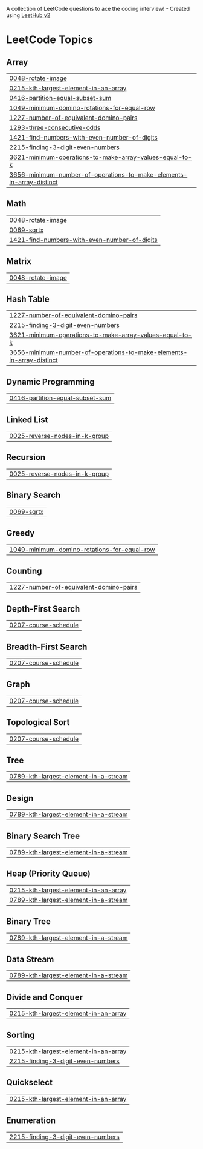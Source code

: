A collection of LeetCode questions to ace the coding interview! - Created using [LeetHub v2](https://github.com/arunbhardwaj/LeetHub-2.0)
<!---LeetCode Topics Start-->
# LeetCode Topics
## Array
|  |
| ------- |
| [0048-rotate-image](https://github.com/ksharathkrishna/leetcode/tree/master/0048-rotate-image) |
| [0215-kth-largest-element-in-an-array](https://github.com/ksharathkrishna/leetcode/tree/master/0215-kth-largest-element-in-an-array) |
| [0416-partition-equal-subset-sum](https://github.com/ksharathkrishna/leetcode/tree/master/0416-partition-equal-subset-sum) |
| [1049-minimum-domino-rotations-for-equal-row](https://github.com/ksharathkrishna/leetcode/tree/master/1049-minimum-domino-rotations-for-equal-row) |
| [1227-number-of-equivalent-domino-pairs](https://github.com/ksharathkrishna/leetcode/tree/master/1227-number-of-equivalent-domino-pairs) |
| [1293-three-consecutive-odds](https://github.com/ksharathkrishna/leetcode/tree/master/1293-three-consecutive-odds) |
| [1421-find-numbers-with-even-number-of-digits](https://github.com/ksharathkrishna/leetcode/tree/master/1421-find-numbers-with-even-number-of-digits) |
| [2215-finding-3-digit-even-numbers](https://github.com/ksharathkrishna/leetcode/tree/master/2215-finding-3-digit-even-numbers) |
| [3621-minimum-operations-to-make-array-values-equal-to-k](https://github.com/ksharathkrishna/leetcode/tree/master/3621-minimum-operations-to-make-array-values-equal-to-k) |
| [3656-minimum-number-of-operations-to-make-elements-in-array-distinct](https://github.com/ksharathkrishna/leetcode/tree/master/3656-minimum-number-of-operations-to-make-elements-in-array-distinct) |
## Math
|  |
| ------- |
| [0048-rotate-image](https://github.com/ksharathkrishna/leetcode/tree/master/0048-rotate-image) |
| [0069-sqrtx](https://github.com/ksharathkrishna/leetcode/tree/master/0069-sqrtx) |
| [1421-find-numbers-with-even-number-of-digits](https://github.com/ksharathkrishna/leetcode/tree/master/1421-find-numbers-with-even-number-of-digits) |
## Matrix
|  |
| ------- |
| [0048-rotate-image](https://github.com/ksharathkrishna/leetcode/tree/master/0048-rotate-image) |
## Hash Table
|  |
| ------- |
| [1227-number-of-equivalent-domino-pairs](https://github.com/ksharathkrishna/leetcode/tree/master/1227-number-of-equivalent-domino-pairs) |
| [2215-finding-3-digit-even-numbers](https://github.com/ksharathkrishna/leetcode/tree/master/2215-finding-3-digit-even-numbers) |
| [3621-minimum-operations-to-make-array-values-equal-to-k](https://github.com/ksharathkrishna/leetcode/tree/master/3621-minimum-operations-to-make-array-values-equal-to-k) |
| [3656-minimum-number-of-operations-to-make-elements-in-array-distinct](https://github.com/ksharathkrishna/leetcode/tree/master/3656-minimum-number-of-operations-to-make-elements-in-array-distinct) |
## Dynamic Programming
|  |
| ------- |
| [0416-partition-equal-subset-sum](https://github.com/ksharathkrishna/leetcode/tree/master/0416-partition-equal-subset-sum) |
## Linked List
|  |
| ------- |
| [0025-reverse-nodes-in-k-group](https://github.com/ksharathkrishna/leetcode/tree/master/0025-reverse-nodes-in-k-group) |
## Recursion
|  |
| ------- |
| [0025-reverse-nodes-in-k-group](https://github.com/ksharathkrishna/leetcode/tree/master/0025-reverse-nodes-in-k-group) |
## Binary Search
|  |
| ------- |
| [0069-sqrtx](https://github.com/ksharathkrishna/leetcode/tree/master/0069-sqrtx) |
## Greedy
|  |
| ------- |
| [1049-minimum-domino-rotations-for-equal-row](https://github.com/ksharathkrishna/leetcode/tree/master/1049-minimum-domino-rotations-for-equal-row) |
## Counting
|  |
| ------- |
| [1227-number-of-equivalent-domino-pairs](https://github.com/ksharathkrishna/leetcode/tree/master/1227-number-of-equivalent-domino-pairs) |
## Depth-First Search
|  |
| ------- |
| [0207-course-schedule](https://github.com/ksharathkrishna/leetcode/tree/master/0207-course-schedule) |
## Breadth-First Search
|  |
| ------- |
| [0207-course-schedule](https://github.com/ksharathkrishna/leetcode/tree/master/0207-course-schedule) |
## Graph
|  |
| ------- |
| [0207-course-schedule](https://github.com/ksharathkrishna/leetcode/tree/master/0207-course-schedule) |
## Topological Sort
|  |
| ------- |
| [0207-course-schedule](https://github.com/ksharathkrishna/leetcode/tree/master/0207-course-schedule) |
## Tree
|  |
| ------- |
| [0789-kth-largest-element-in-a-stream](https://github.com/ksharathkrishna/leetcode/tree/master/0789-kth-largest-element-in-a-stream) |
## Design
|  |
| ------- |
| [0789-kth-largest-element-in-a-stream](https://github.com/ksharathkrishna/leetcode/tree/master/0789-kth-largest-element-in-a-stream) |
## Binary Search Tree
|  |
| ------- |
| [0789-kth-largest-element-in-a-stream](https://github.com/ksharathkrishna/leetcode/tree/master/0789-kth-largest-element-in-a-stream) |
## Heap (Priority Queue)
|  |
| ------- |
| [0215-kth-largest-element-in-an-array](https://github.com/ksharathkrishna/leetcode/tree/master/0215-kth-largest-element-in-an-array) |
| [0789-kth-largest-element-in-a-stream](https://github.com/ksharathkrishna/leetcode/tree/master/0789-kth-largest-element-in-a-stream) |
## Binary Tree
|  |
| ------- |
| [0789-kth-largest-element-in-a-stream](https://github.com/ksharathkrishna/leetcode/tree/master/0789-kth-largest-element-in-a-stream) |
## Data Stream
|  |
| ------- |
| [0789-kth-largest-element-in-a-stream](https://github.com/ksharathkrishna/leetcode/tree/master/0789-kth-largest-element-in-a-stream) |
## Divide and Conquer
|  |
| ------- |
| [0215-kth-largest-element-in-an-array](https://github.com/ksharathkrishna/leetcode/tree/master/0215-kth-largest-element-in-an-array) |
## Sorting
|  |
| ------- |
| [0215-kth-largest-element-in-an-array](https://github.com/ksharathkrishna/leetcode/tree/master/0215-kth-largest-element-in-an-array) |
| [2215-finding-3-digit-even-numbers](https://github.com/ksharathkrishna/leetcode/tree/master/2215-finding-3-digit-even-numbers) |
## Quickselect
|  |
| ------- |
| [0215-kth-largest-element-in-an-array](https://github.com/ksharathkrishna/leetcode/tree/master/0215-kth-largest-element-in-an-array) |
## Enumeration
|  |
| ------- |
| [2215-finding-3-digit-even-numbers](https://github.com/ksharathkrishna/leetcode/tree/master/2215-finding-3-digit-even-numbers) |
<!---LeetCode Topics End-->